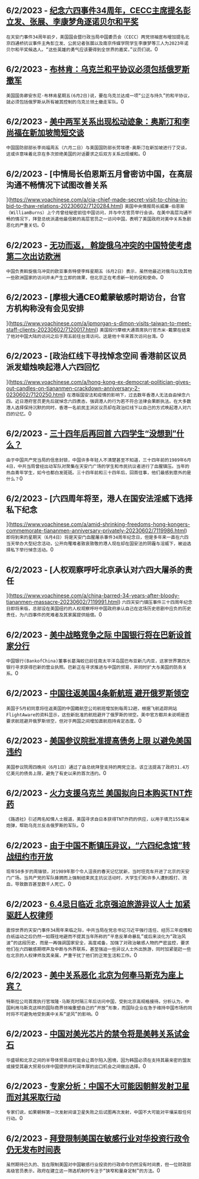 
  ## 6/2/2023 - [纪念六四事件34周年，CECC主席提名彭立发、张展、李康梦角逐诺贝尔和平奖](https://www.voachinese.com/a/us-cecc-china-tiananmen-34th-anniversary-20230602/7120834.html)
 ```在天安门事件34周年前夕，美国国会暨行政当局中国委员会（CECC）两党领袖宣布增加提名北京四通桥抗议事件主角彭立发、公民记者张展以及南京传媒学院学生李康梦等三人为2023年诺贝尔和平奖候选人。“这些英雄的勇气应该要得到全世界的嘉奖，”议员们说。```0
  ## 6/2/2023 - [布林肯：乌克兰和平协议必须包括俄罗斯撤军](https://www.voachinese.com/a/blinken-says-peace-deal-in-ukraine-must-include-russia-s-withdrawal-20230602/7120812.html)
 ```美国国务卿安东尼·布林肯星期五(6月2日)说，要在乌克兰达成一项“公正与持久”的和平协议，就必须包括俄罗斯从所有被其控制的乌克兰领土撤走军队。```0
  ## 6/2/2023 - [美中两军关系出现松动迹象：奥斯汀和李尚福在新加坡简短交谈](https://www.voachinese.com/a/us-chinese-defense-officials-talk-at-key-summit-20230602/7120243.html)
 ```中国国防部部长李尚福周五（六月二日）与美国国防部长劳埃德·奥斯汀在新加坡进行了交谈，这或许意味着北京在多次拒绝美国的对话要求之后双方关系出现缓和。```0
  ## 6/2/2023 - [中情局长伯恩斯五月曾密访中国，在高层沟通不畅情况下试图改善关系

 ](https://www.voachinese.com/a/cia-chief-made-secret-visit-to-china-in-bid-to-thaw-relations-20230602/7120284.html)
 ```美国中央情报局长威廉·伯恩斯（WilliamBurns）上个月曾经秘密前往中国访问，并与中方官员举行会谈。在美中高层沟通不畅的情况下，拜登总统派遣他最信赖的高层官员之一访问中国，表明了美国政府对美中关系急剧恶化的严重关切。```0
  ## 6/2/2023 - [无功而返， 斡旋俄乌冲突的中国特使考虑第二次出访欧洲](https://www.voachinese.com/a/china-weighs-next-ukraine-peace-mission-after-first-yields-little-progress-20230602/7120028.html)
 ```中国负责斡旋俄乌冲突的欧亚事务特使李辉星期五（6月2日）表示，虽然他最近对俄乌以及其他一些欧洲国家的访问并未产生立即的效果，但北京正在考虑新一轮的促和使命。```0
  ## 6/2/2023 - [摩根大通CEO戴蒙敏感时期访台，台官方机构称没有会见安排



](https://www.voachinese.com/a/jpmorgan-s-dimon-visits-taiwan-to-meet-staff-clients-20230602/7120017.html)
 ```美国投行摩根大通首席执行官杰米·戴蒙在结束了他对中国大陆的访问之后于周五前往台湾访问。这是他十年来首次访问台湾。```0
  ## 6/2/2023 - [政治红线下寻找悼念空间 香港前区议员派发蜡烛唤起港人六四回忆

](https://www.voachinese.com/a/hong-kong-ex-democrat-politician-gives-out-candles-on-tiananmen-crackdown-anniversary-2-0230602/7120250.html)
 ```在港版国安法和疫情的影响下，过去数年香港人无法自由悼念六四。近日港府官员更先后就悼念六四表态，强调港人的行为若不符合法律会果断执法。在大多数港人选择保持沉默的同时，香港一名前民主派区议员却在政治红线下以自己的方式唤起港人对六四的记忆。```0
  ## 6/2/2023 - [三十四年后再回首 六四学生“没想到”什么？](https://www.voachinese.com/a/tiananmen-massacre-student-leaders-recalling-what-surprised-them-20230602/7120197.html)
 ```由于中国共产党当局的信息封锁，中国许多年轻人不清楚甚至不知道，三十四年前的1989年6月4日，中共当局曾经出动军队对聚集在天安门广场的学生和市民抗议者进行了血腥镇压。当年的热血青年学生，如今也都白发斑斑。三十四年前和三十四年后，回首往事，他们最感到意外的是什么？```0
  ## 6/2/2023 - [六四周年将至，港人在国安法淫威下选择私下纪念

](https://www.voachinese.com/a/amid-shrinking-freedoms-hong-kongers-commemorate-tiananmen-anniversary-privately-20230602/7119986.html)
 ```即将到来的星期天（6月4日）将是天安门血腥屠杀事件34周年纪念日，但是多年来一直在六四当天举办大型纪念活动，公开向罹难者致哀致敬的港人现在却在国安法的阴霾与淫威下，被迫选择私下举行悼念活动。```0
  ## 6/2/2023 - [人权观察呼吁北京承认对六四大屠杀的责任

](https://www.voachinese.com/a/china-barred-34-years-after-bloody-tiananmen-massacre-20230602/7119991.html)
 ```六四天安门镇压事件三十四周年纪念日即将来临，总部设在美国纽约的人权观察呼吁中国政府承认自己在这场历史悲剧中应负的历史责任，为六四事件的死难者及其家属提供赔偿。```0
  ## 6/2/2023 - [美中战略竞争之际 中国银行将在巴新设首家分行](https://www.voachinese.com/a/bank-of-china-chairman-visits-papua-new-guinea-amid-sino-us-strategic-rivalry-20230602/7119963.html)
 ```中国银行(BankofChina)董事长葛海蛟已前往南太平洋岛国巴布亚新几内亚，这家世界第四大银行寻求获得巴新的营业执照。巴新正在寻求推进与中国的贸易，并同时扩大与美国的防务关系。```0
  ## 6/2/2023 - [中国往返美国4条新航班 避开俄罗斯领空](https://www.voachinese.com/a/us-china-flights-russia-20230602/7119928.html)
 ```美国于5月初同意将往返美国的中国籍航空公司航班增加到每周12趟，根据飞航追踪网站FlightAware的资料显示，这些新批准的航班避开了俄罗斯的领空。美中官方都并未说明是否要求航班避开俄罗斯领空，但对于两国之间增加直航抱持肯定态度。```0
  ## 6/2/2023 - [美国参议院批准提高债务上限 以避免美国违约](https://www.voachinese.com/a/congress-approves-debt-limit-suspension-averting-default-20230602/7119922.html)
 ```美国参议院周四晚间（6月1日）通过了由总统拜登支持的两党立法，该立法提高了政府31.4万亿美元的债务上限，避免了有史以来的首次违约。```0
  ## 6/2/2023 - [火力支援乌克兰 美国拟向日本购买TNT炸药](https://www.voachinese.com/a/us-seeking-tnt-from-japan-20230602/7119884.html)
 ```《路透社》引述两名知情人士报道，美国寻求自日本获得TNT炸药的供应，以用于填充155毫米炮弹，帮助乌克兰反击俄罗斯的军队。```0
  ## 6/2/2023 - [由于中国不断镇压异议，“六四纪念馆”转战纽约市开放](https://www.voachinese.com/a/as-china-cracks-down-on-dissent-new-york-city-gives-refuge-to-exhibit-remembering-tiananmen-square-20230602/7119847.html)
 ```现年50多岁的周锋锁，对1989年那个令人沮丧的春天记忆犹新，当时坦克车开进了北京的天安门广场。当共产党的军队蜂拥而上强制结束民主抗议活动时，大学生们和许多人遭到殴打、流血，导致数百甚至数千人死亡。```0
  ## 6/2/2023 - [6.4忌日临近 北京强迫旅游异议人士 加紧驱赶人权律师](https://www.voachinese.com/a/beijing-escalates-security-measures-by-driving-away-dissidents-and-rights-lawyers-prior-to-34th-anniversary-of-tiananmen-massacre-20230602/7119401.html)
 ```震惊世界的天安门事件34周年来临之际，中共当局在党总书记习近平强行连任、经历三年疫情和白纸运动之后仍然一如既往地避而不提其当年所称的“平息反革命暴乱”或后来淡化为“政治风波”的这段历史，而是一再强调国家安全，高度戒备，加强了对政治敏感人物的严密监控，要求他们在六四敏感期噤声及中断与外界联系，甚至强迫一些异议人士外出旅游，同时加紧驱赶一些在北京的人权律师及其亲属，严重干扰了他们的正常生活和工作。```0
  ## 6/2/2023 - [美中关系恶化 北京为何奉马斯克为座上宾？](https://www.voachinese.com/a/musk-china-visit-20230601/7119766.html)
 ```特斯拉公司首席执行官埃隆·马斯克时隔三年后访问中国，受到北京高规格接待。分析认为，中国利用马斯克这样的国际商界领袖重塑自己的“开放”形象，而国际企业在急于维持中国市场的同时将不可避免地受到美中关系“逆风”的影响。```0
  ## 6/2/2023 - [中国对美光芯片的禁令将是美韩关系试金石](https://www.voachinese.com/a/china-s-micron-chips-ban-is-litmus-test-for-south-korea-20230601/7119776.html)
 ```华盛顿和北京之间的半导体贸易战可能会让首尔陷入困境，因为韩国必须在支持其最亲密的盟友或接受其最大贸易伙伴中国提供的利润丰厚的出口机会之间做出选择。```0
  ## 6/2/2023 - [专家分析：中国不大可能因朝鲜发射卫星而对其采取行动](https://www.voachinese.com/a/experts-north-korea-s-satellite-launch-unlikely-to-draw-china-s-action-20230601/7119792.html)
 ```专家们说，如果朝鲜第一次发射间谍卫星失败之后试图再次发射，中国不大可能对平壤采取任何行动。```0
  ## 6/2/2023 - [拜登限制美国在敏感行业对华投资行政令仍无发布时间表](https://www.voachinese.com/a/still-no-timetable-on-curbing-sensitive-sector-us-investment-to-china-/7119772.html)
 ```虽然期待已久的、旨在限制美国对中国敏感行业投资的行政命令仍然没有时间表，但一位财政部高级官员表示，政府在建立这一筛选机制时专注于“狭窄和量身定制”的方法。```0
